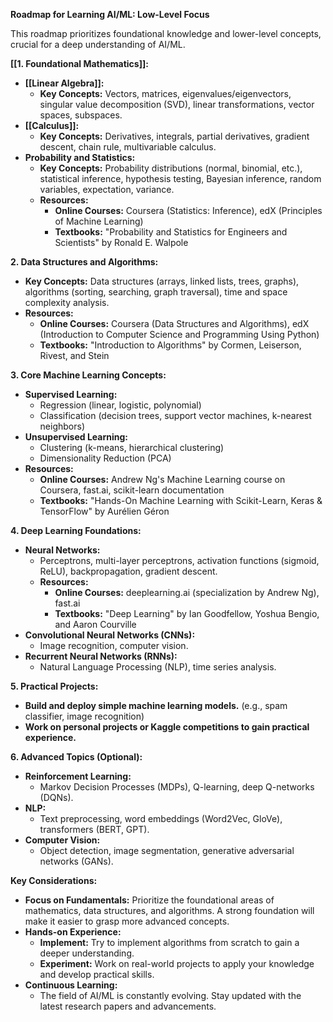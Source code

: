 **Roadmap for Learning AI/ML: Low-Level Focus**

This roadmap prioritizes foundational knowledge and lower-level concepts, crucial for a deep understanding of AI/ML.

**[[1. Foundational Mathematics]]:**

* **[[Linear Algebra]]:**
    * **Key Concepts:** Vectors, matrices, eigenvalues/eigenvectors, singular value decomposition (SVD), linear transformations, vector spaces, subspaces.
* **[[Calculus]]:**
    * **Key Concepts:** Derivatives, integrals, partial derivatives, gradient descent, chain rule, multivariable calculus.
* **Probability and Statistics:**
    * **Key Concepts:** Probability distributions (normal, binomial, etc.), statistical inference, hypothesis testing, Bayesian inference, random variables, expectation, variance.
    * **Resources:** 
        * **Online Courses:** Coursera (Statistics: Inference), edX (Principles of Machine Learning)
        * **Textbooks:** "Probability and Statistics for Engineers and Scientists" by Ronald E. Walpole

**2. Data Structures and Algorithms:**

* **Key Concepts:** Data structures (arrays, linked lists, trees, graphs), algorithms (sorting, searching, graph traversal), time and space complexity analysis.
* **Resources:**
    * **Online Courses:** Coursera (Data Structures and Algorithms), edX (Introduction to Computer Science and Programming Using Python)
    * **Textbooks:** "Introduction to Algorithms" by Cormen, Leiserson, Rivest, and Stein

**3. Core Machine Learning Concepts:**

* **Supervised Learning:** 
    * Regression (linear, logistic, polynomial)
    * Classification (decision trees, support vector machines, k-nearest neighbors)
* **Unsupervised Learning:**
    * Clustering (k-means, hierarchical clustering)
    * Dimensionality Reduction (PCA)
* **Resources:** 
    * **Online Courses:** Andrew Ng's Machine Learning course on Coursera, fast.ai, scikit-learn documentation
    * **Textbooks:** "Hands-On Machine Learning with Scikit-Learn, Keras & TensorFlow" by Aurélien Géron

**4. Deep Learning Foundations:**

* **Neural Networks:** 
    * Perceptrons, multi-layer perceptrons, activation functions (sigmoid, ReLU), backpropagation, gradient descent.
    * **Resources:** 
        * **Online Courses:** deeplearning.ai (specialization by Andrew Ng), fast.ai
        * **Textbooks:** "Deep Learning" by Ian Goodfellow, Yoshua Bengio, and Aaron Courville
* **Convolutional Neural Networks (CNNs):** 
    * Image recognition, computer vision.
* **Recurrent Neural Networks (RNNs):** 
    * Natural Language Processing (NLP), time series analysis.

**5. Practical Projects:**

* **Build and deploy simple machine learning models.** (e.g., spam classifier, image recognition)
* **Work on personal projects or Kaggle competitions to gain practical experience.**

**6. Advanced Topics (Optional):**

* **Reinforcement Learning:** 
    * Markov Decision Processes (MDPs), Q-learning, deep Q-networks (DQNs).
* **NLP:** 
    * Text preprocessing, word embeddings (Word2Vec, GloVe), transformers (BERT, GPT).
* **Computer Vision:** 
    * Object detection, image segmentation, generative adversarial networks (GANs).

**Key Considerations:**

* **Focus on Fundamentals:** Prioritize the foundational areas of mathematics, data structures, and algorithms. A strong foundation will make it easier to grasp more advanced concepts.
* **Hands-on Experience:** 
    * **Implement:** Try to implement algorithms from scratch to gain a deeper understanding.
    * **Experiment:** Work on real-world projects to apply your knowledge and develop practical skills.
* **Continuous Learning:** 
    * The field of AI/ML is constantly evolving. Stay updated with the latest research papers and advancements.
